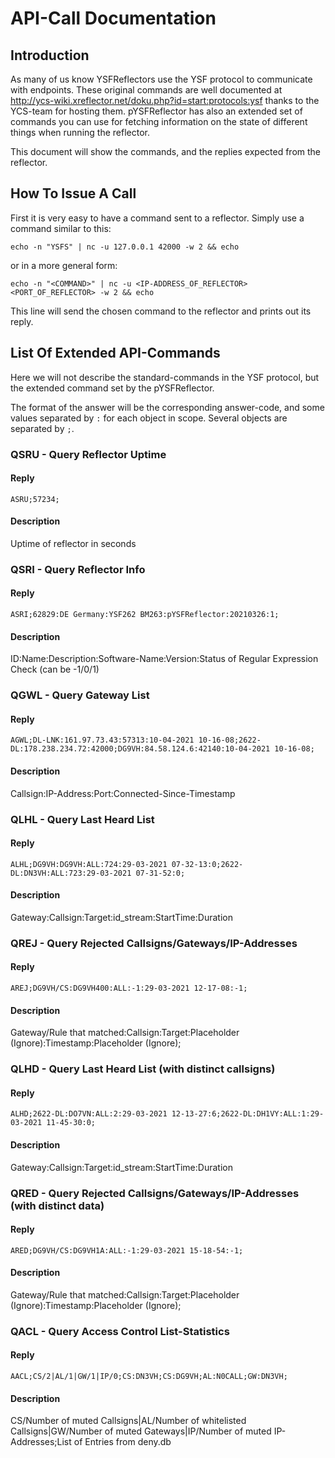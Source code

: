 # API-Call Documentation
## Introduction
As many of us know YSFReflectors use the YSF protocol to communicate with endpoints. These original commands are well 
documented at http://ycs-wiki.xreflector.net/doku.php?id=start:protocols:ysf  thanks to the YCS-team for hosting them.
pYSFReflector has also an extended set of commands you can use for fetching information on the state of different things 
when running the reflector.

This document will show the commands, and the replies expected from the reflector.

## How To Issue A Call
First it is very easy to have a command sent to a reflector. Simply use a command similar to this:

`echo -n "YSFS" | nc -u 127.0.0.1 42000 -w 2 && echo`

or in a more general form:

`echo -n "<COMMAND>" | nc -u <IP-ADDRESS_OF_REFLECTOR> <PORT_OF_REFLECTOR> -w 2 && echo`

This line will send the chosen command to the reflector and prints out its reply.

## List Of Extended API-Commands
Here we will not describe the standard-commands in the YSF protocol, but the extended command set by the pYSFReflector.

The format of the answer will be the corresponding answer-code, and some values separated by `:` for each object in scope. 
Several objects are separated by `;`.

### QSRU - Query Reflector Uptime
#### Reply
`ASRU;57234;`

#### Description
Uptime of reflector in seconds

### QSRI - Query Reflector Info
#### Reply
`ASRI;62829:DE Germany:YSF262 BM263:pYSFReflector:20210326:1;`

#### Description
ID:Name:Description:Software-Name:Version:Status of Regular Expression Check (can be -1/0/1)

### QGWL - Query Gateway List
#### Reply
`AGWL;DL-LNK:161.97.73.43:57313:10-04-2021 10-16-08;2622-DL:178.238.234.72:42000;DG9VH:84.58.124.6:42140:10-04-2021 10-16-08;`

#### Description
Callsign:IP-Address:Port:Connected-Since-Timestamp

### QLHL - Query Last Heard List
#### Reply
`ALHL;DG9VH:DG9VH:ALL:724:29-03-2021 07-32-13:0;2622-DL:DN3VH:ALL:723:29-03-2021 07-31-52:0;`

#### Description
Gateway:Callsign:Target:id_stream:StartTime:Duration

### QREJ - Query Rejected Callsigns/Gateways/IP-Addresses
#### Reply
`AREJ;DG9VH/CS:DG9VH400:ALL:-1:29-03-2021 12-17-08:-1;`

#### Description
Gateway/Rule that matched:Callsign:Target:Placeholder (Ignore):Timestamp:Placeholder (Ignore);

### QLHD - Query Last Heard List (with distinct callsigns)
#### Reply
`ALHD;2622-DL:DO7VN:ALL:2:29-03-2021 12-13-27:6;2622-DL:DH1VY:ALL:1:29-03-2021 11-45-30:0;`

#### Description
Gateway:Callsign:Target:id_stream:StartTime:Duration

### QRED - Query Rejected Callsigns/Gateways/IP-Addresses (with distinct data)
#### Reply
`ARED;DG9VH/CS:DG9VH1A:ALL:-1:29-03-2021 15-18-54:-1;`

#### Description
Gateway/Rule that matched:Callsign:Target:Placeholder (Ignore):Timestamp:Placeholder (Ignore);

### QACL - Query Access Control List-Statistics
#### Reply
`AACL;CS/2|AL/1|GW/1|IP/0;CS:DN3VH;CS:DG9VH;AL:N0CALL;GW:DN3VH;`

#### Description
CS/Number of muted Callsigns|AL/Number of whitelisted Callsigns|GW/Number of muted Gateways|IP/Number of muted IP-Addresses;List of Entries from deny.db
